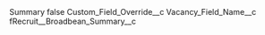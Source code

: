 <?xml version="1.0" encoding="UTF-8"?>
<CustomMetadata xmlns="http://soap.sforce.com/2006/04/metadata" xmlns:xsi="http://www.w3.org/2001/XMLSchema-instance" xmlns:xsd="http://www.w3.org/2001/XMLSchema">
    <label>Summary</label>
    <protected>false</protected>
    <values>
        <field>Custom_Field_Override__c</field>
        <value xsi:nil="true"/>
    </values>
    <values>
        <field>Vacancy_Field_Name__c</field>
        <value xsi:type="xsd:string">fRecruit__Broadbean_Summary__c</value>
    </values>
</CustomMetadata>
